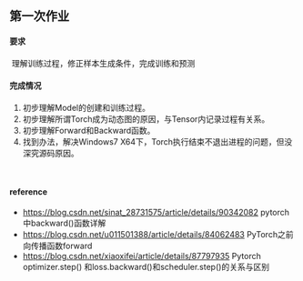 ## 第一次作业

#### 要求

​	理解训练过程，修正样本生成条件，完成训练和预测

#### 完成情况

1. 初步理解Model的创建和训练过程。
2. 初步理解所谓Torch成为动态图的原因，与Tensor内记录过程有关系。
3. 初步理解Forward和Backward函数。
4. 找到办法，解决Windows7 X64下，Torch执行结束不退出进程的问题，但没深究源码原因。

​	

#### reference

- https://blog.csdn.net/sinat_28731575/article/details/90342082  pytorch中backward()函数详解
- https://blog.csdn.net/u011501388/article/details/84062483   PyTorch之前向传播函数forward
- https://blog.csdn.net/xiaoxifei/article/details/87797935   Pytorch optimizer.step() 和loss.backward()和scheduler.step()的关系与区别